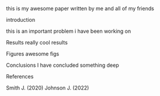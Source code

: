 this is my awesome paper written by me
and all of my friends

introduction

this is an important problem i have been working on

Results
really cool results

Figures
awesome figs

Conclusions
I have concluded something deep

References

Smith J. (2020)
Johnson J. (2022)
